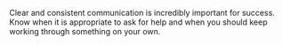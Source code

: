Clear and consistent communication is incredibly important for success.
Know when it is appropriate to ask for help and when you should keep working through something on your own.

